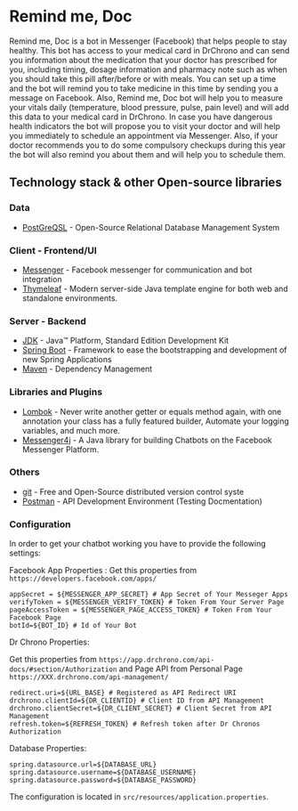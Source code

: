 # Remind me, Doc

Remind me, Doc is a bot in Messenger (Facebook) that helps people to stay healthy. 
This bot has access to your medical card in DrChrono and can send you information about the medication that your doctor has prescribed for you, including timing, dosage information and pharmacy note such as when you should take this pill after/before or with meals. You can set up a time and the bot will remind you to take medicine in this time by sending you a message on Facebook. Also, Remind me, Doc bot will help you to measure your vitals daily (temperature, blood pressure, pulse, pain level) and will add this data to your medical card in DrChrono. In case you have dangerous health indicators the bot will propose you to visit your doctor and will help you immediately to schedule an appointment via Messenger. Also, if your doctor recommends you to do some compulsory checkups during this year the bot will also remind you about them and will help you to schedule them. 

## Technology stack & other Open-source libraries

### Data

* 	[PostGreQSL](https://www.postgresql.org/) - Open-Source Relational Database Management System

### Client - Frontend/UI

*   [Messenger](https://www.messenger.com/) - Facebook messenger for communication and bot integration
* 	[Thymeleaf](https://www.thymeleaf.org/) - Modern server-side Java template engine for both web and standalone environments.

### Server - Backend

* 	[JDK](http://www.oracle.com/technetwork/java/javase/downloads/jdk8-downloads-2133151.html) - Java™ Platform, Standard Edition Development Kit
* 	[Spring Boot](https://spring.io/projects/spring-boot) - Framework to ease the bootstrapping and development of new Spring Applications
* 	[Maven](https://maven.apache.org/) - Dependency Management

###  Libraries and Plugins

* 	[Lombok](https://projectlombok.org/) - Never write another getter or equals method again, with one annotation your class has a fully featured builder, Automate your logging variables, and much more.
*   [Messenger4j](https://github.com/messenger4j/messenger4j) - A Java library for building Chatbots on the Facebook Messenger Platform.

### Others 

* 	[git](https://git-scm.com/) - Free and Open-Source distributed version control syste
* 	[Postman](https://www.getpostman.com/) - API Development Environment (Testing Docmentation)



### Configuration
In order to get your chatbot working you have to provide the following settings:

Facebook App Properties :
Get this properties from `https://developers.facebook.com/apps/`
```
appSecret = ${MESSENGER_APP_SECRET} # App Secret of Your Messeger Apps
verifyToken = ${MESSENGER_VERIFY_TOKEN} # Token From Your Server Page
pageAccessToken = ${MESSENGER_PAGE_ACCESS_TOKEN} # Token From Your Facebook Page
botId=${BOT_ID} # Id of Your Bot
```
Dr Chrono Properties:

Get this properties from `https://app.drchrono.com/api-docs/#section/Authorization` 
and Page API from Personal Page  `https://XXX.drchrono.com/api-management/`
```
redirect.uri=${URL_BASE} # Registered as API Redirect URI
drchrono.clientId=${DR_CLIENTID} # Client ID from API Management
drchrono.clientSecret=${DR_CLIENT_SECRET} # Client Secret from API Management
refresh.token=${REFRESH_TOKEN} # Refresh token after Dr Chronos Authorization
```

Database Properties:
```
spring.datasource.url=${DATABASE_URL} 
spring.datasource.username=${DATABASE_USERNAME}
spring.datasource.password=${DATABASE_PASSWORD}
```
The configuration is located in `src/resources/application.properties`.
